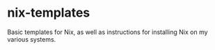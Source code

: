 # nix-templates
Basic templates for Nix, as well as instructions for installing Nix on my various systems.

